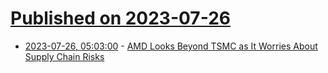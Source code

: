 # [Published on 2023-07-26](index.md)

* [2023-07-26, 05:03:00](https://soylentnews.org/article.pl?sid=23/07/25/0413216&from=rss) - [AMD Looks Beyond TSMC as It Worries About Supply Chain Risks](https://soylentnews.org/article.pl?sid=23/07/25/0413216&from=rss)
